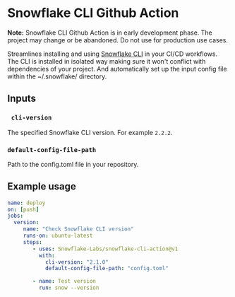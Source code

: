 # Snowflake CLI Github Action

**Note:** Snowflake CLI Github Action is in early development phase. The project may change or be abandoned. Do not use for production use cases.

Streamlines installing and using [Snowflake CLI](https://docs.snowflake.com/developer-guide/snowflake-cli-v2/index) in your CI/CD workflows. The CLI is installed in isolated way making sure it won't conflict with dependencies of your project. And automatically set up the input config file within the ~/.snowflake/ directory.


## Inputs

### ` cli-version`

The specified Snowflake CLI version. For example `2.2.2`.


### `default-config-file-path`

Path to the config.toml file in your repository.


## Example usage

```yaml
name: deploy
on: [push]
jobs:
  version:
     name: "Check Snowflake CLI version"
     runs-on: ubuntu-latest
     steps:  
        - uses: Snowflake-Labs/snowflake-cli-action@v1
          with:
            cli-version: "2.1.0"
            default-config-file-path: "config.toml"

        - name: Test version
          run: snow --version
```
